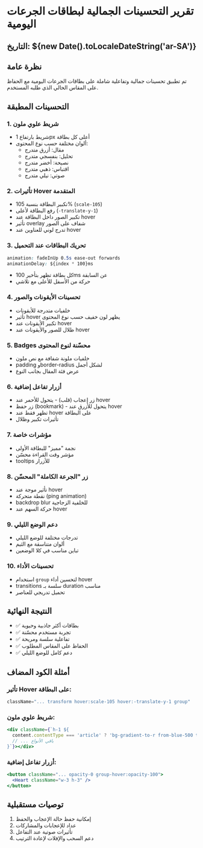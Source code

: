 # تقرير التحسينات الجمالية لبطاقات الجرعات اليومية

## التاريخ: ${new Date().toLocaleDateString('ar-SA')}

## نظرة عامة
تم تطبيق تحسينات جمالية وتفاعلية شاملة على بطاقات الجرعات اليومية مع الحفاظ على المقاس الحالي الذي طلبه المستخدم.

## التحسينات المطبقة

### 1. **شريط علوي ملون**
- شريط بارتفاع 1px أعلى كل بطاقة
- ألوان مختلفة حسب نوع المحتوى:
  - مقال: أزرق متدرج
  - تحليل: بنفسجي متدرج
  - نصيحة: أخضر متدرج
  - اقتباس: ذهبي متدرج
  - صوتي: نيلي متدرج

### 2. **تأثيرات Hover المتقدمة**
- تكبير البطاقة بنسبة 105% (`scale-105`)
- رفع البطاقة لأعلى (`-translate-y-1`)
- تكبير الصور داخل البطاقة عند hover
- تأثير overlay شفاف على الصور
- تدرج لوني للعناوين عند hover

### 3. **تحريك البطاقات عند التحميل**
```css
animation: fadeInUp 0.5s ease-out forwards
animationDelay: ${index * 100}ms
```
- كل بطاقة تظهر بتأخير 100ms عن السابقة
- حركة من الأسفل للأعلى مع تلاشي

### 4. **تحسينات الأيقونات والصور**
- خلفيات متدرجة للأيقونات
- تأثير hover يظهر لون خفيف حسب نوع المحتوى
- تكبير الأيقونات عند hover
- ظلال للصور والأيقونات عند hover

### 5. **Badges محسّنة لنوع المحتوى**
- خلفيات ملونة شفافة مع نص ملون
- padding وborder-radius لشكل أجمل
- عرض فئة المقال بجانب النوع

### 6. **أزرار تفاعل إضافية**
- زر إعجاب (قلب) - يتحول للأحمر عند hover
- زر حفظ (bookmark) - يتحول للأزرق عند hover
- تظهر فقط عند hover على البطاقة
- تأثيرات تكبير وظلال

### 7. **مؤشرات خاصة**
- نجمة "مميز" للبطاقة الأولى
- مؤشر وقت القراءة محسّن
- tooltips للأزرار

### 8. **زر "الجرعة الكاملة" المحسّن**
- تأثير موجة عند hover
- نقطة متحركة (ping animation)
- backdrop blur للخلفية الزجاجية
- حركة السهم عند hover

### 9. **دعم الوضع الليلي**
- تدرجات مختلفة للوضع الليلي
- ألوان متناسقة مع الثيم
- تباين مناسب في كلا الوضعين

### 10. **تحسينات الأداء**
- استخدام `group` لتحسين أداء hover
- transitions سلسة بـ duration مناسب
- تحميل تدريجي للعناصر

## النتيجة النهائية
- ✅ بطاقات أكثر جاذبية وحيوية
- ✅ تجربة مستخدم محسّنة
- ✅ تفاعلية سلسة ومريحة
- ✅ الحفاظ على المقاس المطلوب
- ✅ دعم كامل للوضع الليلي

## أمثلة الكود المضاف

### تأثير Hover على البطاقة:
```jsx
className="... transform hover:scale-105 hover:-translate-y-1 group"
```

### شريط علوي ملون:
```jsx
<div className={`h-1 ${
  content.contentType === 'article' ? 'bg-gradient-to-r from-blue-500 to-blue-600' :
  // ... باقي الأنواع
}`}></div>
```

### أزرار تفاعل إضافية:
```jsx
<button className="... opacity-0 group-hover:opacity-100">
  <Heart className="w-3 h-3" />
</button>
```

## توصيات مستقبلية
1. إمكانية حفظ حالة الإعجاب والحفظ
2. عداد للإعجابات والمشاركات
3. تأثيرات صوتية عند التفاعل
4. دعم السحب والإفلات لإعادة الترتيب 